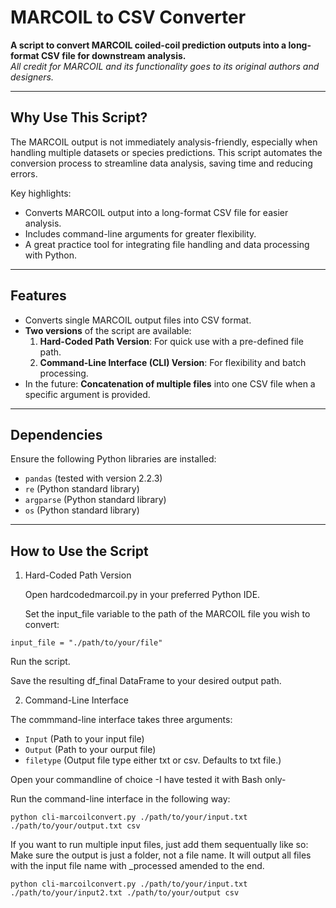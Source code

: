# MARCOIL to CSV Converter

**A script to convert MARCOIL coiled-coil prediction outputs into a long-format CSV file for downstream analysis.**  
*All credit for MARCOIL and its functionality goes to its original authors and designers.*

---

## **Why Use This Script?**

The MARCOIL output is not immediately analysis-friendly, especially when handling multiple datasets or species predictions. This script automates the conversion process to streamline data analysis, saving time and reducing errors.

Key highlights:
- Converts MARCOIL output into a long-format CSV file for easier analysis.
- Includes command-line arguments for greater flexibility.
- A great practice tool for integrating file handling and data processing with Python.

---

## **Features**

- Converts single MARCOIL output files into CSV format.  
- **Two versions** of the script are available:
  1. **Hard-Coded Path Version**: For quick use with a pre-defined file path.
  2. **Command-Line Interface (CLI) Version**: For flexibility and batch processing.  
- In the future: **Concatenation of multiple files** into one CSV file when a specific argument is provided.

---

## **Dependencies**

Ensure the following Python libraries are installed:

- `pandas` (tested with version 2.2.3)
- `re` (Python standard library)
- `argparse` (Python standard library)
- `os` (Python standard library)

---

## **How to Use the Script**
1. Hard-Coded Path Version

    Open hardcodedmarcoil.py in your preferred Python IDE.

    Set the input_file variable to the path of the MARCOIL file you wish to convert:

```input_file = "./path/to/your/file"```

Run the script.

Save the resulting df_final DataFrame to your desired output path.

2. Command-Line Interface

  The commmand-line interface takes three arguments:
  
  - `Input` (Path to your input file)
  - `Output` (Path to your ourput file)
  - `filetype` (Output file type either txt or csv. Defaults to txt file.)

  Open your commandline of choice  -I have tested it with Bash only-

  Run the command-line interface in the following way: 
  
  ```python cli-marcoilconvert.py ./path/to/your/input.txt ./path/to/your/output.txt csv```

  If you want to run multiple input files, just add them sequentually like so: 
  Make sure the output is just a folder, not a file name. It will output all files with the input file name with _processed amended to the end. 
  
   ```python cli-marcoilconvert.py ./path/to/your/input.txt ./path/to/your/input2.txt ./path/to/your/output csv```

   
